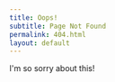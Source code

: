 ```yaml
---
title: Oops!
subtitle: Page Not Found
permalink: 404.html
layout: default
---
```


I'm so sorry about this!
